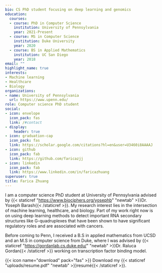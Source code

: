 ```yaml
---
bio: CS PhD student focusing on deep learning and genomics
education:
  courses:
  - course: PhD in Computer Science
    institution: University of Pennsylvania
    year: 2021-Present
  - course: MS in Computer Science
    institution: Duke University
    year: 2020
  - course: BS in Applied Mathematics
    institution: UC San Diego
    year: 2018
email: ""
highlight_name: true
interests:
- Machine learning
- Healthcare
- Biology
organizations:
- name: University of Pennsylvania
  url: https://www.upenn.edu/
role: Computer science PhD student
social:
- icon: envelope
  icon_pack: fas
  link: /#contact
- display:
    header: true
- icon: graduation-cap
  icon_pack: fas
  link: https://scholar.google.com/citations?hl=en&user=U3460i8AAAAJ
- icon: github
  icon_pack: fab
  link: https://github.com/faricazjj
- icon: linkedin
  icon_pack: fab
  link: https://www.linkedin.com/in/faricazhuang
superuser: true
title: Farica Zhuang
---
```


I am a computer science PhD student at University of Pennsylvania advised by {{< staticref "https://www.biociphers.org/yosephb" "newtab" >}}Dr. Yoseph Barash{{< /staticref >}}. My research interest lies in the intersection of machine learning, healthcare, and biology. Part of my work right now is on using deep learning methods to detect important RNA secondary structures like G-quadruplexes that have been shown to have significant regulatory roles and are associated with cancers. 

Before coming to Penn, I received a B.S in applied mathematics from UCSD and an M.S in computer science from Duke, where I was advised by {{< staticref "https://gordanlab.cs.duke.edu/" "newtab" >}}Dr. Raluca Gordan{{< /staticref >}} working on transcription factor binding model.

{{< icon name="download" pack="fas" >}} Download my {{< staticref "uploads/resume.pdf" "newtab" >}}resumé{{< /staticref >}}.
